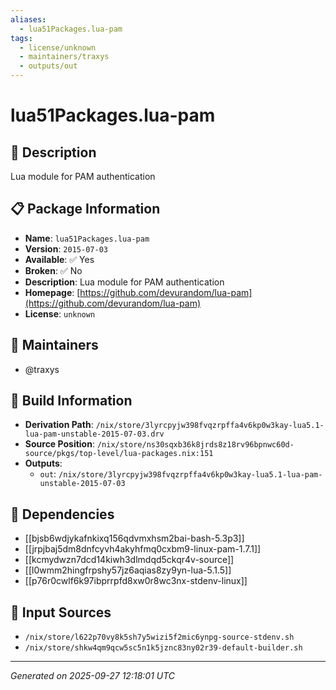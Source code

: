 ```yaml
---
aliases:
  - lua51Packages.lua-pam
tags:
  - license/unknown
  - maintainers/traxys
  - outputs/out
---
```


# lua51Packages.lua-pam

## 📝 Description

Lua module for PAM authentication

## 📋 Package Information

- **Name**: `lua51Packages.lua-pam`
- **Version**: `2015-07-03`
- **Available**: ✅ Yes
- **Broken**: ✅ No
- **Description**: Lua module for PAM authentication
- **Homepage**: [https://github.com/devurandom/lua-pam](https://github.com/devurandom/lua-pam)
- **License**: `unknown`
## 👥 Maintainers

- @traxys


## 🔧 Build Information

- **Derivation Path**: `/nix/store/3lyrcpyjw398fvqzrpffa4v6kp0w3kay-lua5.1-lua-pam-unstable-2015-07-03.drv`
- **Source Position**: `/nix/store/ns30sqxb36k8jrds8z18rv96bpnwc60d-source/pkgs/top-level/lua-packages.nix:151`
- **Outputs**:
  - `out`:  `/nix/store/3lyrcpyjw398fvqzrpffa4v6kp0w3kay-lua5.1-lua-pam-unstable-2015-07-03`

## 🔗 Dependencies

- [[bjsb6wdjykafnkixq156qdvmxhsm2bai-bash-5.3p3]]
- [[jrpjbaj5dm8dnfcyvh4akyhfmq0cxbm9-linux-pam-1.7.1]]
- [[kcmydwzn7dcd14kiwh3dlmdqd5ckqr4v-source]]
- [[l0wmm2hingfrpshy57jz6aqias8zy9yn-lua-5.1.5]]
- [[p76r0cwlf6k97ibprrpfd8xw0r8wc3nx-stdenv-linux]]

## 📁 Input Sources

- `/nix/store/l622p70vy8k5sh7y5wizi5f2mic6ynpg-source-stdenv.sh`
- `/nix/store/shkw4qm9qcw5sc5n1k5jznc83ny02r39-default-builder.sh`

---
*Generated on 2025-09-27 12:18:01 UTC*
